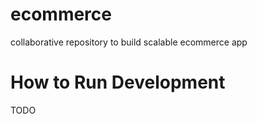 # ecommerce
collaborative repository to build scalable ecommerce app

# How to Run Development
TODO
